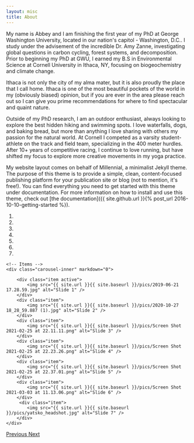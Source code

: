 ```yaml
---
layout: misc
title: About
---
```

My name is Abbey and I am finishing the first year of my PhD at George Washington University, located in our nation's capitol - Washington, D.C.. I study under the advisement of the incredible Dr. Amy Zanne, investigating global questions in carbon cycling, forest systems, and decomposition. Prior to beginning my PhD at GWU, I earned my B.S in Environmental Science at Cornell University in Ithaca, NY, focusing on biogeochemistry and climate change. 

Ithaca is not only the city of my alma mater, but it is also proudly the place that I call home. Ithaca is one of the most beautiful pockets of the world in my (obviously biased) opinion, but if you are ever in the area please reach out so I can give you prime recommendations for where to find spectacular and quaint nature. 

Outside of my PhD research, I am an outdoor enthusiast, always looking to explore the best hidden hiking and swimming spots. I love waterfalls, dogs, and baking bread, but more than anything I love sharing with others my passion for the natural world. At Cornell I competed as a varsity student-athlete on the track and field team, specializing in the 400 meter hurdles. After 10+ years of competitive racing, I continue to love running, but have shifted my focus to explore more creative movements in my yoga practice. 

My website layout comes on behalf of Millennial, a minimalist Jekyll theme. The purpose of this theme is to provide a simple, clean, content-focused publishing platform for your publication site or blog (not to mention, it's free!). You can find everything you need to get started with this theme under documentation. For more information on how to install and use this theme, check out [the documentation]({{ site.github.url }}{% post_url 2016-10-10-getting-started %}).

<div markdown="0" id="carousel" class="carousel slide" data-ride="carousel" data-interval="5000" data-pause="hover" >
    <!-- Menu -->
    <ol class="carousel-indicators">
        <li data-target="#carousel" data-slide-to="0" class="active"></li>
        <li data-target="#carousel" data-slide-to="1"></li>
        <li data-target="#carousel" data-slide-to="2"></li>
        <li data-target="#carousel" data-slide-to="3"></li>
        <li data-target="#carousel" data-slide-to="4"></li>
        <li data-target="#carousel" data-slide-to="5"></li>
        <li data-target="#carousel" data-slide-to="6"></li>
    </ol>

    <!-- Items -->
    <div class="carousel-inner" markdown="0">

        <div class="item active">
            <img src="{{ site.url }}{{ site.baseurl }}/pics/2019-06-21 17.28.59.jpg" alt="Slide 1" />
        </div>
        <div class="item">
            <img src="{{ site.url }}{{ site.baseurl }}/pics/2020-10-27 18_28_59.887 (1).jpg" alt="Slide 2" />
        </div>
        <div class="item">
            <img src="{{ site.url }}{{ site.baseurl }}/pics/Screen Shot 2021-02-25 at 22.11.11.png" alt="Slide 3" />
        </div>
        <div class="item">
            <img src="{{ site.url }}{{ site.baseurl }}/pics/Screen Shot 2021-02-25 at 22.23.26.png" alt="Slide 4" />
        </div>
        <div class="item">
            <img src="{{ site.url }}{{ site.baseurl }}/pics/Screen Shot 2021-02-25 at 22.37.01.png" alt="Slide 5" />
        </div>
        <div class="item">
            <img src="{{ site.url }}{{ site.baseurl }}/pics/Screen Shot 2021-03-03 at 11.13.06.png" alt="Slide 6" />
        </div>       
         <div class="item">
            <img src="{{ site.url }}{{ site.baseurl }}/pics/yatsko_headshot.jpg" alt="Slide 7" />
        </div>
    </div>
  <a class="left carousel-control" href="#carousel" role="button" data-slide="prev">
    <span class="glyphicon glyphicon-chevron-left" aria-hidden="true"></span>
    <span class="sr-only">Previous</span>
  </a>
  <a class="right carousel-control" href="#carousel" role="button" data-slide="next">
    <span class="glyphicon glyphicon-chevron-right" aria-hidden="true"></span>
    <span class="sr-only">Next</span>
  </a>
</div>
